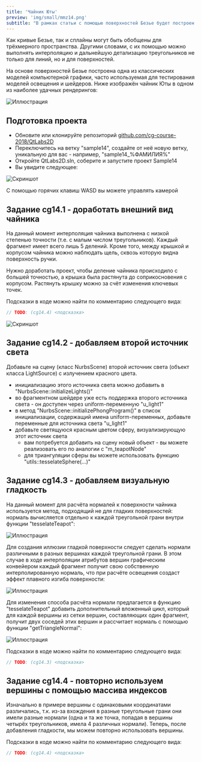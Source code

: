 ```yaml
---
title: 'Чайник Юты'
preview: 'img/small/mmz14.png'
subtitle: "В рамках статьи с помощью поверхностей Безье будет построен чайник Юты"
---
```


Как кривые Безье, так и сплайны могут быть обобщены для трёхмерного пространства. Другими словами, с их помощью можно выполнять интерполяцию и дальнейшую детализацию треугольников не только для линий, но и для поверхностей.

На основе поверхностей Безье построена одна из классических моделей компьютерной графики, часто используемая для тестирования моделей освещения и шейдеров. Ниже изображён чайник Юты в одном из наиболее удачных рендерингов:

![Иллюстрация](img/3d/utah_teapot_physically_rendered.png)

## Подготовка проекта

* Обновите или клонируйте репозиторий [github.com/cg-course-2018/QtLabs2D](https://github.com/cg-course-2018/QtLabs2D)
* Переключитесь на ветку "sample14", создайте от неё новую ветку, уникальную для вас - например, "sample14_%ФАМИЛИЯ%"
* Откройте QtLabs2D.sln, соберите и запустите проект Sample14
* Вы увидите следующее:

![Скриншот](img/normal/mmz14.png)

С помощью горячих клавиш WASD вы можете управлять камерой

## Задание cg14.1 - доработать внешний вид чайника

На данный момент интерполяция чайника выполнена с низкой степенью точности (т.е. с малым числом треугольников). Каждый фрагмент имеет всего лишь 5 делений. Кроме того, между крышкой и корпусом чайника можно наблюдать щель, сквозь которую видна поверхность ручки.

Нужно доработать проект, чтобы деление чайника происходило с большей точностью, а крышка была растянута до соприкосновения с корпусом. Растянуть крышку можно за счёт изменения ключевых точек.

Подсказки в коде можно найти по комментарию следующего вида:

```cpp
// TODO: (cg14.4) <подсказка>
```

![Скриншот](img/3d/utah-teapot-20-divisions.png)

## Задание cg14.2 - добавляем второй источник света

Добавьте на сцену (класс NurbsScene) второй источник света (объект класса LightSource) с излучением красного цвета.

* инициализацию этого источника света можно добавить в "NurbsScene::initializeLights()"
* во фрагментном шейдере уже есть поддержка второго источника света - он доступен через uniform-переменную "u_light1"
* в метод "NurbsScene::initializePhongProgram()" в список инициализации, содержащий имена uniform-переменных, добавьте переменные для источника света "u_light1"
* добавьте светящуюся красным цветом сферу, визуализирующую этот источник света
  * вам потребуется добавить на сцену новый объект - вы можете реализовать его по аналогии с "m_teapotNode"
  * для триангуляции сферы вы можете использовать функцию "utils::tesselateSphere(...)"

## Задание cg14.3 - добавляем визуальную гладкость

На данный момент для расчёта нормалей к поверхности чайника используется метод, подходящий не для гладких поверхностей: нормаль вычисляется отдельно к каждой треугольной грани внутри функции "tesselateTeapot":

![Иллюстрация](img/3d/triangle_normals.png)

Для создания иллюзии гладкой поверхности следует сделать нормали различными в разных вершинах каждой треугольной грани. В этом случае в ходе интерполяции атрибутов вершин графическим конвейером каждый фрагмент получит свою собственную интерполированную нормаль, что при расчёте освещения создаст эффект плавного изгиба поверхности:

![Иллюстрация](img/3d/utah_teapot_smooth.png)

Для изменения способа расчёта нормали предлагается в функцию "tesselateTeapot" добавить дополнительный вложенный цикл, который для каждой вершины из сетки вершин, составляющих один фрагмент, получит двух соседей этих вершин и рассчитает нормаль с помощью функции "getTriangleNormal":

![Иллюстрация](img/3d/xy_mesh_connected.png)

Подсказки в коде можно найти по комментарию следующего вида:

```cpp
// TODO: (cg14.3) <подсказка>
```

## Задание cg14.4 - повторно используем вершины с помощью массива индексов

Изначально в примере вершины с одинаковыми координатами различались, т.к. из-за вхождения в разные треугольные грани они имели разные нормали (одна и та же точка, попадая в вершины четырёх треугольников, имела 4 различных нормали). Теперь, после добавления гладкости, мы можем повторно использовать вершины.

Подсказки в коде можно найти по комментарию следующего вида:

```cpp
// TODO: (cg14.4) <подсказка>
```
